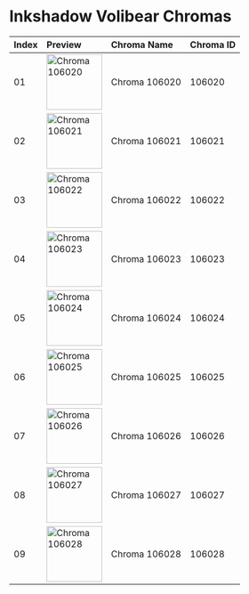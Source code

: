 # Inkshadow Volibear Chromas

| Index | Preview | Chroma Name | Chroma ID |
|:---|:---|:---|:---|
| 01 | <img src='https://raw.communitydragon.org/latest/plugins/rcp-be-lol-game-data/global/default/v1/champion-chroma-images/106/106020.png' alt='Chroma 106020' width='100'> | Chroma 106020 | 106020 |
| 02 | <img src='https://raw.communitydragon.org/latest/plugins/rcp-be-lol-game-data/global/default/v1/champion-chroma-images/106/106021.png' alt='Chroma 106021' width='100'> | Chroma 106021 | 106021 |
| 03 | <img src='https://raw.communitydragon.org/latest/plugins/rcp-be-lol-game-data/global/default/v1/champion-chroma-images/106/106022.png' alt='Chroma 106022' width='100'> | Chroma 106022 | 106022 |
| 04 | <img src='https://raw.communitydragon.org/latest/plugins/rcp-be-lol-game-data/global/default/v1/champion-chroma-images/106/106023.png' alt='Chroma 106023' width='100'> | Chroma 106023 | 106023 |
| 05 | <img src='https://raw.communitydragon.org/latest/plugins/rcp-be-lol-game-data/global/default/v1/champion-chroma-images/106/106024.png' alt='Chroma 106024' width='100'> | Chroma 106024 | 106024 |
| 06 | <img src='https://raw.communitydragon.org/latest/plugins/rcp-be-lol-game-data/global/default/v1/champion-chroma-images/106/106025.png' alt='Chroma 106025' width='100'> | Chroma 106025 | 106025 |
| 07 | <img src='https://raw.communitydragon.org/latest/plugins/rcp-be-lol-game-data/global/default/v1/champion-chroma-images/106/106026.png' alt='Chroma 106026' width='100'> | Chroma 106026 | 106026 |
| 08 | <img src='https://raw.communitydragon.org/latest/plugins/rcp-be-lol-game-data/global/default/v1/champion-chroma-images/106/106027.png' alt='Chroma 106027' width='100'> | Chroma 106027 | 106027 |
| 09 | <img src='https://raw.communitydragon.org/latest/plugins/rcp-be-lol-game-data/global/default/v1/champion-chroma-images/106/106028.png' alt='Chroma 106028' width='100'> | Chroma 106028 | 106028 |
